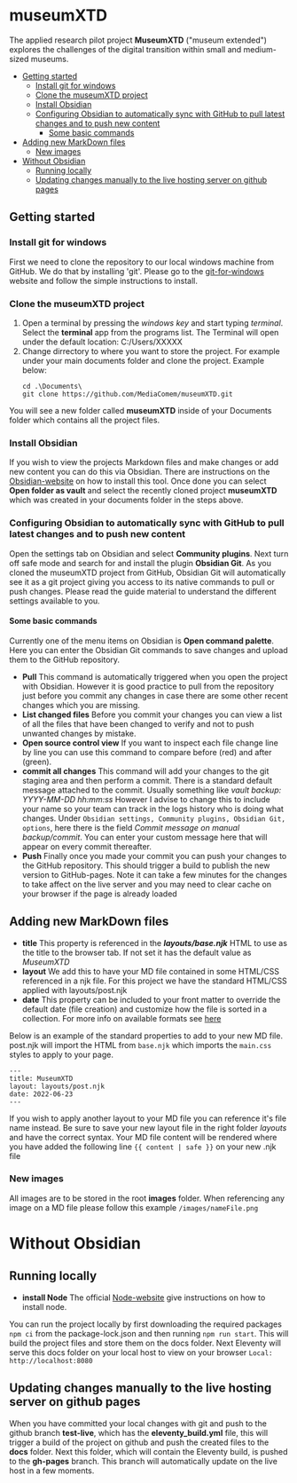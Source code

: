 # museumXTD
The applied research pilot project **MuseumXTD** ("museum extended") explores the challenges of the digital transition within small and medium-sized museums.

<!-- START doctoc generated TOC please keep comment here to allow auto update -->
<!-- DON'T EDIT THIS SECTION, INSTEAD RE-RUN doctoc TO UPDATE -->

  - [Getting started](#getting-started)
    - [Install git for windows](#install-git-for-windows)
    - [Clone the museumXTD project](#clone-the-museumxtd-project)
    - [Install Obsidian](#install-obsidian)
    - [Configuring Obsidian to automatically sync with GitHub to pull latest changes and to push new content](#configuring-obsidian-to-automatically-sync-with-github-to-pull-latest-changes-and-to-push-new-content)
      - [Some basic commands](#some-basic-commands)
  - [Adding new MarkDown files](#adding-new-markdown-files)
    - [New images](#new-images)
- [Without Obsidian](#without-obsidian)
  - [Running locally](#running-locally)
  - [Updating changes manually to the live hosting server on github pages](#updating-changes-manually-to-the-live-hosting-server-on-github-pages)

<!-- END doctoc generated TOC please keep comment here to allow auto update -->
## Getting started
### Install git for windows
First we need to clone the repository to our local windows machine from GitHub. We do that by installing 'git'. Please go to the [git-for-windows](https://gitforwindows.org/) website and follow the simple instructions to install.
### Clone the museumXTD project
1. Open a terminal by pressing the *windows key* and start typing *terminal*. Select the **terminal** app from the programs list. The Terminal will open under the default location: C:/Users/XXXXX
2. Change dirrectory to where you want to store the project. For example under your main documents folder and clone the project. Example below:
    ```
    cd .\Documents\
    git clone https://github.com/MediaComem/museumXTD.git
    ```
  You will see a new folder called **museumXTD** inside of your Documents folder which contains all the project files.
### Install Obsidian
If you wish to view the projects Markdown files and make changes or add new content you can do this via Obsidian. There are instructions on the [Obsidian-website](https://obsidian.md/) on how to install this tool. Once done you can select **Open folder as vault** and select the recently cloned project **museumXTD** which was created in your documents folder in the steps above.
### Configuring Obsidian to automatically sync with GitHub to pull latest changes and to push new content
Open the settings tab on Obsidian and select **Community plugins**. Next turn off safe mode and search for and install the plugin **Obsidian Git**. As you cloned the museumXTD project from GitHub, Obsidian Git will automatically see it as a git project giving you access to its native commands to pull or push changes. Please read the guide material to understand the different settings available to you.
#### Some basic commands
Currently one of the menu items on Obsidian is **Open command palette**. Here you can enter the Obsidian Git commands to save changes and upload them to the GitHub repository.
- **Pull** This command is automatically triggered when you open the project with Obsidian. However it is good practice to pull from the repository just before you commit any changes in case there are some other recent changes which you are missing.
- **List changed files** Before you commit your changes you can view a list of all the files that have been changed to verify and not to push unwanted changes by mistake.
- **Open source control view** If you want to inspect each file change line by line you can use this command to compare before (red) and after (green).
- **commit all changes** This command will add your changes to the git staging area and then perform a commit. There is a standard default message attached to the commit. Usually something like *vault backup: YYYY-MM-DD hh:mm:ss* However I advise to change this to include your name so your team can track in the logs history who is doing what changes. Under `Obsidian settings, Community plugins, Obsidian Git, options`, here there is the field *Commit message on manual backup/commit*. You can enter your custom message here that will appear on every commit thereafter.
- **Push** Finally once you made your commit you can push your changes to the GitHub repository. This should trigger a build to publish the new version to GitHub-pages. Note it can take a few minutes for the changes to take affect on the live server and you may need to clear cache on your browser if the page is already loaded

## Adding new MarkDown files
- **title** This property is referenced in the ***layouts/base.njk*** HTML to use as the title to the browser tab. If not set it has the default value as *MuseumXTD* 
- **layout** We add this to have your MD file contained in some HTML/CSS referenced in a njk file. For this project we have the standard HTML/CSS applied with layouts/post.njk
- **date** This property can be included to your front matter to override the default date (file creation) and customize how the file is sorted in a collection. For more info on available formats see [here](https://www.11ty.dev/docs/dates/)

Below is an example of the standard properties to add to your new MD file. post.njk will import the HTML from `base.njk` which imports the `main.css` styles to apply to your page.
```
---
title: MuseumXTD
layout: layouts/post.njk
date: 2022-06-23
---
```

If you wish to apply another layout to your MD file you can reference it's file name instead. Be sure to save your new layout file in the right folder *layouts* and have the correct syntax. Your MD file content will be rendered where you have added the following line `{{ content | safe }}` on your new .njk file

### New images
All images are to be stored in the root **images** folder. When referencing any image on a MD file please follow this example `/images/nameFile.png`
# Without Obsidian
## Running locally
- **install Node** The official [Node-website](https://nodejs.org/en/download/) give instructions on how to install node.

You can run the project locally by first downloading the required packages `npm ci` from the package-lock.json and then running `npm run start`. This will build the project files and store them on the docs folder. Next Eleventy will serve this docs folder on your local host to view on your browser `Local: http://localhost:8080`

## Updating changes manually to the live hosting server on github pages
When you have committed your local changes with git and push to the github branch **test-live**, which has the **eleventy_build.yml** file, this will trigger a build of the project on github and push the created files to the **docs** folder. Next this folder, which will contain the Eleventy build, is pushed to the **gh-pages** branch. This branch will automatically update on the live host in a few moments.
